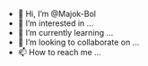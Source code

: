 - 👋 Hi, I’m @Majok-Bol
- 👀 I’m interested in ...
- 🌱 I’m currently learning ...
- 💞️ I’m looking to collaborate on ...
- 📫 How to reach me ...

<!---
Majok-Bol/Majok-Bol is a ✨ special ✨ repository because its `README.md` (this file) appears on your GitHub profile.
You can click the Preview link to take a look at your changes.
--->
